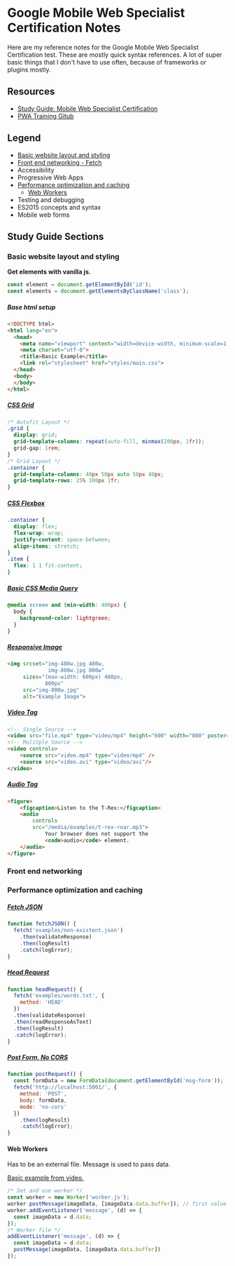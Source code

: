 # Google Mobile Web Specialist Certification Notes
Here are my reference notes for the Google Mobile Web Specialist Certification test. These are mostly quick syntax references. A lot of super basic things that I don't have to use often, because of frameworks or plugins mostly.

## Resources

- [Study Guide: Mobile Web Specialist Certification](https://developers.google.com/certification/mobile-web-specialist/study-guide)
- [PWA Training Gitub](https://github.com/google-developer-training/pwa-training-labs)

## Legend

- [Basic website layout and styling](#basic-website-layout-and-styling)
- [Front end networking - Fetch](#front-end-networking)
- Accessibility
- Progressive Web Apps
- [Performance optimization and caching](#performance-optimization-and-caching)
    - [Web Workers](#web-workers)
- Testing and debugging
- ES2015 concepts and syntax
- Mobile web forms

## Study Guide Sections

### Basic website layout and styling

**Get elements with vanilla js.**

```js
const element = document.getElementById('id');
const elements = document.getElementsByClassName('class');
```

##### Base html setup

```html
<!DOCTYPE html>
<html lang="en">
  <head>
    <meta name="viewport" content="width=device-width, minimum-scale=1.0, initial-scale=1.0, user-scalable=yes">
    <meta charset="utf-8">
    <title>Basic Example</title>
    <link rel="stylesheet" href="styles/main.css">
  </head>
  <body>
  </body>
</html>
```

##### [CSS Grid](https://css-tricks.com/snippets/css/complete-guide-grid/)

```css
/* Autofit Layout */
.grid {
  display: grid;
  grid-template-columns: repeat(auto-fill, minmax(200px, 1fr));
  grid-gap: 1rem;
}
/* Grid Layout */
.container {
  grid-template-columns: 40px 50px auto 50px 40px;
  grid-template-rows: 25% 100px 1fr;
}
```
##### [CSS Flexbox](https://css-tricks.com/snippets/css/a-guide-to-flexbox/)

```css
.container {
  display: flex;
  flex-wrap: wrap;
  justify-content: space-between;
  align-items: stretch;
}
.item {
  flex: 1 1 fit-content;
}
```

##### [Basic CSS Media Query](https://www.w3schools.com/cssref/css3_pr_mediaquery.asp)

```css
@media screen and (min-width: 400px) {
  body {
    background-color: lightgreen;
  }
}
```

##### [Responsive Image](https://developer.mozilla.org/en-US/docs/Learn/HTML/Multimedia_and_embedding/Responsive_images)

```html
<img srcset="img-480w.jpg 480w,
             img-800w.jpg 800w"
     sizes="(max-width: 600px) 480px,
            800px"
     src="img-800w.jpg"
     alt="Example Image">
```

##### [Video Tag](https://developer.mozilla.org/en-US/docs/Web/HTML/Element/video)

```html
<!-- Single Source -->
<video src="file.mp4" type="video/mp4" height="600" width="800" poster="image.png" preload="auto" controls autoplay muted loop />
<!-- Mulitple Source -->
<video controls>
    <source src="video.mp4" type="video/mp4" />
    <source src="video.avi" type="video/avi"/>
</video>
```

##### [Audio Tag](https://developer.mozilla.org/en-US/docs/Web/HTML/Element/audio)

```html
<figure>
    <figcaption>Listen to the T-Rex:</figcaption>
    <audio
        controls
        src="/media/examples/t-rex-roar.mp3">
            Your browser does not support the
            <code>audio</code> element.
    </audio>
</figure>
```

### Front end networking

### Performance optimization and caching

##### [Fetch JSON](https://codelabs.developers.google.com/codelabs/pwa-fetch/index.html?index=..%2F..dev-pwa-training#2)
```js
function fetchJSON() {
  fetch('examples/non-existent.json')
    .then(validateResponse)
    .then(logResult)
    .catch(logError);
}
```

##### [Head Request](https://codelabs.developers.google.com/codelabs/pwa-fetch/index.html?index=..%2F..dev-pwa-training#5)
```js
function headRequest() {
  fetch('examples/words.txt', {
    method: 'HEAD'
  })
  .then(validateResponse)
  .then(readResponseAsText)
  .then(logResult)
  .catch(logError);
}
```

##### [Post Form, No CORS](https://codelabs.developers.google.com/codelabs/pwa-fetch/index.html?index=..%2F..dev-pwa-training#7)
```js
function postRequest() {
  const formData = new FormData(document.getElementById('msg-form'));
  fetch('http://localhost:5001/', {
    method: 'POST',
    body: formData,
    mode: 'no-cors'
  })
    .then(logResult)
    .catch(logError);
}
```

#### Web Workers

Has to be an external file. Message is used to pass data.

[Basic example from video.](https://github.com/GoogleChromeLabs/ui-element-samples/tree/gh-pages/web-workers)

```js
/* Set and use worker */
const worker = new Worker('worker.js');
worker.postMessage(imageData, [imageData.data.buffer]); // first value is the data, second transfers ownership (must be array)
worker.addEventListener('message', (d) => {
  const imageData = d.data;
});
/* Worker file */
addEventListener('message', (d) => {
  const imageData = d.data;
  postMessage(imageData, [imageData.data.buffer])
});
```
